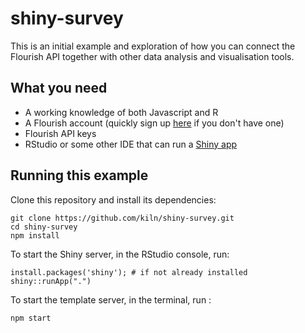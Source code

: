 # shiny-survey
This is an initial example and exploration of how you can connect the Flourish API together with other data analysis and visualisation tools.

## What you need
* A working knowledge of both Javascript and R
* A Flourish account (quickly sign up [here](https://app.flourish.studio/register) if you don't have one)
* Flourish API keys
* RStudio or some other IDE that can run a [Shiny app](https://shiny.rstudio.com/tutorial/written-tutorial/lesson1/)

## Running this example
Clone this repository and install its dependencies:
```
git clone https://github.com/kiln/shiny-survey.git
cd shiny-survey
npm install
```

To start the Shiny server, in the RStudio console, run:
```
install.packages('shiny'); # if not already installed
shiny::runApp(".")
```

To start the template server, in the terminal, run :
```
npm start
```
